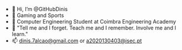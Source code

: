 - 👋 Hi, I’m @GitHubDinis
- 👀 Gaming and Sports
- 🌱 Computer Engineering Student at Coimbra Engineering Academy
- 💞️ "Tell me and I forget. Teach me and I remember. Involve me and I learn."
- 📫 dinis.7alcao@gmail.com or a2020130403@isec.pt

<!---
GitHubDinis/GitHubDinis is a ✨ special ✨ repository because its `README.md` (this file) appears on your GitHub profile.
You can click the Preview link to take a look at your changes.
--->
